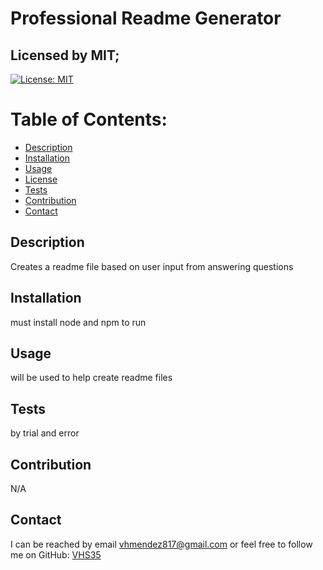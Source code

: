 # Professional Readme Generator
  ## Licensed by MIT;
  [![License: MIT](https://img.shields.io/badge/License-MIT-yellow.svg)](https://opensource.org/licenses/MIT)


  # Table of Contents:
  * [Description](#description)
  * [Installation](#installation)
  * [Usage](#usage)
  * [License](#license)
  * [Tests](#test)
  * [Contribution](#contribution)
  * [Contact](#email#username)
  
  ## Description
  Creates a readme file based on user input from answering questions
  
  ## Installation
  must install node and npm to run
  
  ## Usage
  will be used to help create readme files
  
  ## Tests
  by trial and error
  
  ## Contribution 
  N/A
  
  ## Contact
  I can be reached by email vhmendez817@gmail.com or feel free to follow me on GitHub: [VHS35](https://github.com/VHS35)
  
  
